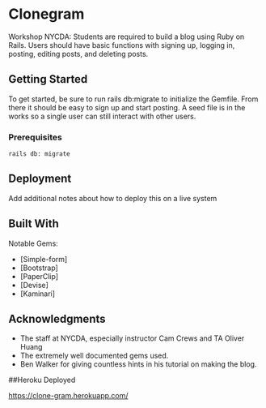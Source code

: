 # Clonegram

Workshop NYCDA: Students are required to build a blog using Ruby on Rails. Users should have basic functions with signing up, logging in, posting, editing posts, and deleting posts.  

## Getting Started

To get started, be sure to run rails db:migrate to initialize the Gemfile. From there it should be easy to sign up and start posting. A seed file is in the works so a single user can still interact with other users.  

### Prerequisites

```
rails db: migrate
```

## Deployment

Add additional notes about how to deploy this on a live system

## Built With

Notable Gems:

* [Simple-form]  
* [Bootstrap]
* [PaperClip]
* [Devise]
* [Kaminari]



## Acknowledgments

* The staff at NYCDA, especially instructor Cam Crews and TA Oliver Huang
* The extremely well documented gems used.
* Ben Walker for giving countless hints in his tutorial on making the blog.

##Heroku Deployed

https://clone-gram.herokuapp.com/
